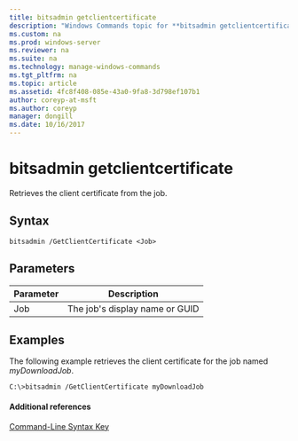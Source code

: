 ```yaml
---
title: bitsadmin getclientcertificate
description: "Windows Commands topic for **bitsadmin getclientcertificate** - Retrieves the client certificate from the job."
ms.custom: na
ms.prod: windows-server
ms.reviewer: na
ms.suite: na
ms.technology: manage-windows-commands
ms.tgt_pltfrm: na
ms.topic: article
ms.assetid: 4fc8f408-085e-43a0-9fa8-3d798ef107b1
author: coreyp-at-msft
ms.author: coreyp
manager: dongill
ms.date: 10/16/2017
---
```


# bitsadmin getclientcertificate

Retrieves the client certificate from the job.

## Syntax

```
bitsadmin /GetClientCertificate <Job>
```

## Parameters

| Parameter | Description                    |
| --------- | ------------------------------ |
| Job       | The job's display name or GUID |

## <a name="BKMK_examples"></a>Examples

The following example retrieves the client certificate for the job named *myDownloadJob*.

```
C:\>bitsadmin /GetClientCertificate myDownloadJob
```

#### Additional references

[Command-Line Syntax Key](command-line-syntax-key.md)
